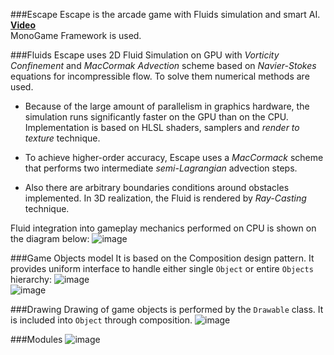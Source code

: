 ###Escape
Escape is the arcade game with Fluids simulation and smart AI.  
**[Video](https://www.youtube.com/watch?v=qcqqkTYDUX8)**  
MonoGame Framework is used.  

###Fluids
Escape uses 2D Fluid Simulation on GPU with *Vorticity Confinement* and *MacCormak Advection* scheme based on *Navier-Stokes* equations for incompressible flow. To solve them numerical methods are used.

* Because of the large amount of parallelism in graphics hardware, the simulation runs significantly faster on the GPU than on the CPU. Implementation is based on HLSL shaders, samplers and *render to texture* technique.

* To achieve higher-order accuracy, Escape uses a *MacCormack* scheme that performs two intermediate *semi-Lagrangian* advection steps.

* Also there are arbitrary boundaries conditions around obstacles implemented.
In 3D realization, the Fluid is rendered by *Ray-Casting* technique.

Fluid integration into gameplay mechanics performed on CPU is shown on the diagram below:
![image](https://cloud.githubusercontent.com/assets/5301844/2763364/ab0f65a6-ca02-11e3-86f4-f85336b6b9ab.png)

###Game Objects model
It is based on the Composition design pattern. It provides uniform interface to handle either single `Object` or entire `Objects` hierarchy:
![image](https://cloud.githubusercontent.com/assets/5301844/2763449/e7cc7604-ca03-11e3-94bf-bebff0aa94da.png)  
![image](https://cloud.githubusercontent.com/assets/5301844/2763461/08b8e122-ca04-11e3-97c2-daff2d9e2d74.png)  


###Drawing
Drawing of game objects is performed by the `Drawable` class. It is included into `Object` through composition.
![image](https://cloud.githubusercontent.com/assets/5301844/2763524/ba0587b4-ca04-11e3-9f5a-da9fed113f81.png)

###Modules
![image](https://cloud.githubusercontent.com/assets/5301844/2763539/fa59014c-ca04-11e3-88ad-bd98603547b7.png)
